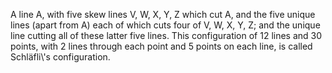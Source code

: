 A line A, with five skew lines V, W, X, Y, Z which cut A, and the five
unique lines (apart from A) each of which cuts four of V, W, X, Y, Z;
and the unique line cutting all of these latter five lines. This
configuration of 12 lines and 30 points, with 2 lines through each point
and 5 points on each line, is called Schläfli\\'s configuration.
